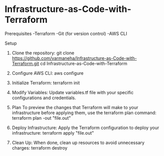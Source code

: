 # Infrastructure-as-Code-with-Terraform
Prerequisites
-Terraform
-Git (for version control)
-AWS CLI

Setup
1. Clone the repository:
git clone https://github.com/varmaneha/Infrastructure-as-Code-with-Terraform.git
cd Infrastructure-as-Code-with-Terraform

2. Configure AWS CLI:
aws configure


3. Initialize Terraform:
terraform init

4. Modify Variables:
Update variables.tf file with your specific configurations and credentials.

5. Plan
To preview the changes that Terraform will make to your infrastructure before applying them, use the terraform plan command:
terraform plan -out "file.out"


6. Deploy Infrastructure:
Apply the Terraform configuration to deploy your infrastructure:
terraform apply "file.out"

7. Clean Up:
When done, clean up resources to avoid unnecessary charges:
terraform destroy


